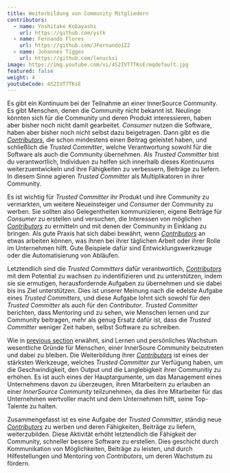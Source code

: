 ```yaml
---
title: Weiterbildung von Community Mitgliedern
contributors:
  - name: Yoshitake Kobayashi
    url: https://github.com/ystk
  - name: Fernando Flores
    url: https://github.com/JFernando122
  - name: Johannes Tigges
    url: https://github.com/lenucksi
image: https://img.youtube.com/vi/452IVT7TKsE/mqdefault.jpg
featured: false
weight: 4
youtubeCode: 452IVT7TKsE
---
```

<div id="upleveling" class="paragraph">
<p>Es gibt ein Kontinuum bei der Teilnahme an einer InnerSource Community. Es gibt Menschen, denen die Community nicht bekannt ist. Neulinge könnten sich für die Community und deren Produkt interessieren, haben aber bisher noch nicht damit gearbeitet. <em>Consumer</em> nutzen die Software, haben aber bisher noch nicht selbst dazu beigetragen.
Dann gibt es die <a href="https://innersourcecommons.org/learn/learning-path/contributor"><em>Contributors</em></a>, die schon mindestens einen Beitrag geleistet haben, und schließlich die <em>Trusted Committer</em>, welche Verantwortung sowohl für die Software als auch die Community übernehmen.
Als <em>Trusted Committer</em> bist du verantwortlich, Individuen zu helfen sich innerhalb dieses Kontinuums weiterzuentwickeln und ihre Fähigkeiten zu verbessern, Beiträge zu liefern.
In diesem Sinne agieren <em>Trusted Committer</em> als Multiplikatoren in ihrer Community.</p>
</div>
<div class="paragraph">
<p>Es ist wichtig für <em>Trusted Committer</em> ihr Produkt und ihre Community zu vermarkten, um weitere Neueinsteiger und <em>Consumer</em> der Community zu werben.
Sie sollten also Gelegentheiten kommunizieren, eigene Beiträge für <em>Consumer</em> zu erstellen und versuchen, die Interessen von möglichen <a href="https://innersourcecommons.org/learn/learning-path/contributor"><em>Contributors</em></a> zu ermitteln und mit denen der Community in Einklang zu bringen.
Als gute Praxis hat sich dabei bewährt, wenn <a href="https://innersourcecommons.org/learn/learning-path/contributor"><em>Contributors</em></a> an etwas arbeiten können, was ihnen bei ihrer täglichen Arbeit oder ihrer Rolle im Unternehmen hilft. Gute Beispiele dafür sind Entwicklungswerkzeuge oder die Automatisierung von Abläufen.</p>
</div>
<div class="paragraph">
<p>Letztendlich sind die <em>Trusted Committers</em> dafür verantwortlich, <a href="https://innersourcecommons.org/learn/learning-path/contributor"><em>Contributors</em></a> mit dem Potential zu wachsen zu indentifizieren und zu unterstützen, indem sie sie ermutigen, herausfordernde Aufgaben zu übernehmen und sie dabei bis ins Ziel unterstützen.
Dies ist unserer Meinung nach die edelste Aufgabe eines <em>Trusted Committers</em>, und diese Aufgabe lohnt sich sowohl für den <em>Trusted Committer</em> als auch für den <em>Contributor</em>.
<em>Trusted Committer</em> berichten, dass Mentoring und zu sehen, wie Menschen lernen und zur Community beitragen, mehr als genug Ersatz dafür ist, dass die <em>Trusted Committer</em> weniger Zeit haben, selbst Software zu schreiben.</p>
</div>
<div class="paragraph">
<p>Wie in <a href="https://innersourcecommons.org/learn/learning-path/trusted-committer/03/">previous section</a> erwähnt, sind Lernen und persönliches Wachstum wesentliche Gründe für Menschen, einer InnerSoure Community beizutreten und dabei zu bleiben.
Die Weiterbildung ihrer <a href="https://innersourcecommons.org/learn/learning-path/contributor"><em>Contributors</em></a> ist eines der stärksten Werkzeuge, welches <em>Trusted Committer</em> zur Verfügung haben, um die Geschwindigkeit, den Output und die Langlebigkeit ihrer Communitiy zu erhöhen.
Es ist auch eines der Hauptargumente, um das Management eines Unternehmens davon zu überzeugen, ihren Mitarbeitern zu erlauben an einer <em>InnerSource Community</em> teilzunehmen, da dies ihre Mitarbeiter für das Unternehmen wertvoller macht und dem Unternehmen hilft, seine Top-Talente zu halten.</p>
</div>
<div class="paragraph">
<p>Zusammengefasst ist es eine Aufgabe der  <em>Trusted Committer</em>, ständig neue <a href="https://innersourcecommons.org/learn/learning-path/contributor"><em>Contributors</em></a> zu werben und deren Fähigkeiten, Beiträge zu liefern, weiterzubilden.
Diese Aktivität erhöht letztendlich die Fähigkeit der Community, schneller bessere Software zu erstellen. Dies geschicht durch Kommunikation von Möglichkeiten, Beiträge zu leisten, und durch Hilfestellungen und Mentoring von <em>Contributors</em>, um deren Wachstum zu fördern.</p>
</div>
<!--- This file autogenerated from https://github.com/InnerSourceCommons/InnerSourceLearningPath/blob/master/scripts -->